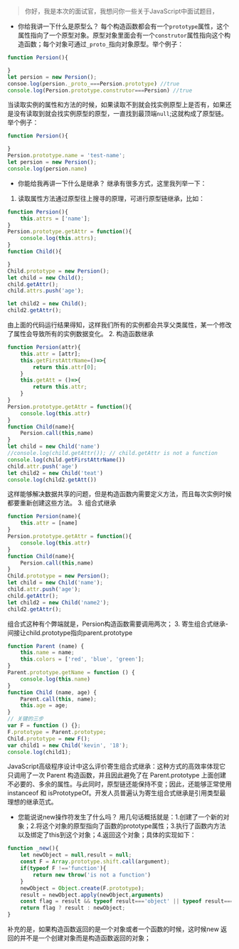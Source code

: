 > 你好，我是本次的面试官，我想问你一些关于JavaScript中面试题目，
- 你给我讲一下什么是原型么？ 
每个构造函数都会有一个`prototype`属性，这个属性指向了一个原型对象。原型对象里面会有一个`construtor`属性指向这个构造函数；每个对象可通过`_proto_`指向对象原型。举个例子：
```js
function Persion(){

}
let persion = new Persion();
consoe.log(persion._proto_===Persion.prototype) //true
console.log(Persion.prototype.construtor===Persion) //true
```
当读取实例的属性和方法的时候，如果读取不到就会找实例原型上是否有，如果还是没有读取到就会找实例原型的原型，一直找到最顶端`null`;这就构成了原型链。举个例子：
```js
function Persion(){

}
Persion.prototype.name = 'test-name';
let persion = new Persion();
console.log(persion.name)
```
- 你能给我再讲一下什么是继承？
继承有很多方式，这里我列举一下：
1. 读取属性方法通过原型往上搜寻的原理，可进行原型链继承，比如：
```js
function Persion(){
    this.attrs = ['name'];
}
Persion.prototype.getAttr = function(){
    console.log(this.attrs);
}
function Child(){

}
Child.prototype = new Persion();
let child = new Child();
child.getAttr();
child.attrs.push('age');

let child2 = new Child();
child2.getAttr();
```
由上面的代码运行结果得知，这样我们所有的实例都会共享父类属性，某一个修改了属性会导致所有的实例数据变化。
2. 构造函数继承
```js
function Persion(attr){
    this.attr = [attr];
    this.getFirstAttrName=()=>{
        return this.attr[0];
    }
    this.getAtt = ()=>{
        return this.attr;
    }
}
Persion.prototype.getAttr = function(){
    console.log(this.attr)
}
function Child(name){
    Persion.call(this,name)
}
let child = new Child('name')
//console.log(child.getAttr()); // child.getAttr is not a function
console.log(child.getFirstAttrName())
child.attr.push('age')
let child2 = new Child('teat')
console.log(child2.getAtt())
```
这样能够解决数据共享的问题，但是构造函数内需要定义方法，而且每次实例时候都要重新创建这些方法。
3. 组合式继承
```js
function Persion(name){
    this.attr = [name]
}
Persion.prototype.getAttr = function(){
    console.log(this.attr)
}
function Child(name){
    Persion.call(this,name)
}
Child.prototype = new Persion();
let child = new Child('name');
child.attr.push('age');
child.getAttr();
let child2 = new Child('name2');
child2.getAttr();
```
组合式这种有个弊端就是，Persion构造函数需要调用两次；
3. 寄生组合式继承-间接让child.prototype指向parent.prototype
```js
function Parent (name) {
    this.name = name;
    this.colors = ['red', 'blue', 'green'];
}
Parent.prototype.getName = function () {
    console.log(this.name)
}
function Child (name, age) {
    Parent.call(this, name);
    this.age = age;
}
// 关键的三步
var F = function () {};
F.prototype = Parent.prototype;
Child.prototype = new F();
var child1 = new Child('kevin', '18');
console.log(child1);
```
JavaScript高级程序设计中这么评价寄生组合式继承：这种方式的高效率体现它只调用了一次 Parent 构造函数，并且因此避免了在 Parent.prototype 上面创建不必要的、多余的属性。与此同时，原型链还能保持不变；因此，还能够正常使用 instanceof 和 isPrototypeOf。开发人员普遍认为寄生组合式继承是引用类型最理想的继承范式。
- 您能说说new操作符发生了什么吗？
用几句话概括就是：1.创建了一个新的对象；2.将这个对象的原型指向了函数的prototype属性；3.执行了函数内方法以及绑定了this到这个对象；4.返回这个对象；具体的实现如下：
```js
function _new(){
    let newObject = null,result = null;
    const F = Array.prototype.shift.call(argument);
    if(typeof F !=='function'){
        return new throw('is not a function')
    }
    newObject = Object.create(F.prototype);
    result = newObject.apply(newObject,arguments)
    const flag = result && typeof result==='object' || typeof result==='function';
    return flag ? result : newObject;
}
```
补充的是，如果构造函数返回的是一个对象或者一个函数的时候，这时候new 返回的并不是一个创建对象而是构造函数返回的对象；
  